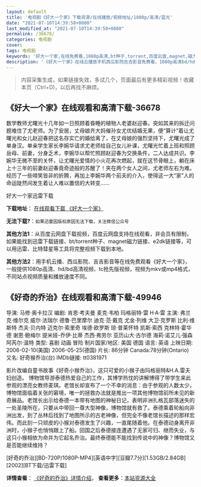 ```yaml
---
layout: default
title: '电视剧《好大一个家》下载资源/在线播放/视频地址/1080p/高清/蓝光'
date: "2021-07-10T14:39:58+0800"
last_modified_at: "2021-07-10T14:39:58+0800"
permalink: /36678/
categories: 电视剧
cover:
tags: 电视剧
keywords: '好大一个家,在线免费看,1080p高清,bt种子,torrent,百度云盘,magnet,磁力链,迅雷下载资源'
description: '《好大一个家》在线云播放手机西瓜影院吉吉影音免费看，1080p高清bd/hd未删减完整版和tc抢先枪版，mkv/mp4格式，附带bt/torrent种子、magnet/磁力链、百度云盘、网盘资源迅雷下载链接'
---
```


>内容采集生成，如果链接失效，多试几个，页面最后有更多精彩视频！收藏本页（Ctrl+D)，以后再找不麻烦。


## 《好大一个家》在线观看和高清下载-36678

数学教师尤曙光十几年如一日照顾着昏睡的植物人老婆赵迎春。突如其来的拆迁问题难住了尤老师。为了安居，丈母娘齐大妈催孙女尤优结婚无果，便&ldquo;算计”着让尤曙光和女儿赵迎春把这名存实亡的婚给离了，在丈母娘的强烈坚持下，尤曙光成了单身汉。单亲学生家长李婉华请求尤老师给自己女儿补课，尤曙光忙着上班和照顾岳母、前妻，分身乏术，李婉华以帮忙照顾赵迎春为交换条件，二人达成共识。李婉华无微不至的关怀，让尤曙光爱情的小火花再次燃起，就在这节骨眼上，躺在床上十三年的前妻赵迎春竟奇迹般的苏醒了！夹在两个女人之间，尤老师左右为难。经历了一些啼笑皆非的折腾，再加上李婉华两个前夫的介入，使得这一大&ldquo;家&rdquo;人的命运陡然间发生着让人难以置信的大转变……


好大一个家迅雷下载

**下载地址**： [在线观看下载 《好大一个家》](https://www.993dy.com//vod-detail-id-12803.html) 


**无法下载?**：`如果迅雷因版权原因无法下载，关注微信公众号 `

**其他方法1**：从百度云网盘下载视频，百度云网盘支持在线观看，非会员有限制，如果能找到迅雷下载链接、bt/torrent种子、magnet磁力链接、e2dk链接等，可以用迅雷、比特彗星等工具将完整视频下载到本地。

**其他方法2**：用手机云播、西瓜影院、吉吉影音等在线免费观看《好大一个家》，一般提供1080p高清、hd/bd高清视频、tc抢先版视频，视频为mkv或mp4格式，不同站点视频质量和播放速度不同。


## 《好奇的乔治》在线观看和高清下载-49946

导演: 马修·奥卡拉汉 编剧: 肯恩·考夫曼 麦克·韦柏 玛格丽特·雷 H·A·雷 主演: 弗兰克·维尔克 威尔·法瑞尔 德鲁·巴里摩尔 迪克·范·戴克 尤金·列维 大卫·克罗斯 比利·维斯特 杰夫·贝内特 迈克尔·索里奇 埃德·欧罗斯 琼·普莱怀特 凯斯·索西 克林特·霍华德 谢恩·鲍梅尔 提米娅-乔伊·比蒂 杰西·弗劳尔 亚历山大·古尔德 海莉·诺艾儿·强森 阿芮尔·温特 类型: 喜剧 动画 冒险 制片国家/地区: 美国 德国 语言: 英语 上映日期: 2006-02-10(美国) 2006-05-25(德国) 片长: 86分钟 Canada:78分钟(Ontario) 又名: 好奇猴乔治(台) IMDb链接: tt0381971

影片改编自童书故事《好奇小猴乔治》，这只可爱的小猴子由玛格丽特&H.A.雷夫妇创造。 博物馆导游泰德热爱自己的工作，其博学热忱的讲解博得了带学生来此参观的漂亮女教师麦琪。老馆长却宣布了一个不幸的消息：由于参观的人数太少，博物馆面临着关张的窘境，唯一的拯救办法就是推出一项其他博物馆前所未见的新奇展品。老馆长出示给泰德一本带有地图的神秘日记，表明非洲扎格瓦部落迷失的一处圣陵所在，只要从中带回一尊大型神像，博物馆就有救了。泰德乘着轮船向非洲出发，到了丛林后找到了地图所示的古老神像，但完全不像老馆长描述的那样宏伟。而此刻一只顽皮的小猴对泰德发生了兴趣，一直尾随着他。在泰德动身离开非洲时，小猴子也悄悄跟上了船。回国之后泰德接连遭遇了无家可归、继而失业，与这只小猴相依为命并为它起名乔治。最终泰德能不能找到传说中的神像？博物馆又是否能继续维持？


[好奇的乔治][BD-720P/1080P-MP4][英语中字][豆瓣7.7分][1.53GB/2.84GB][2002][BT下载/迅雷下载]

**详情查看**： [《好奇的乔治》详情介绍](/movie/49946/)， **查看更多**：[本站资源大全](/movie/t/all/)

